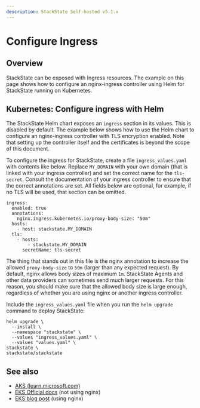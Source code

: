 ```yaml
---
description: StackState Self-hosted v5.1.x 
---
```


# Configure Ingress

## Overview

StackState can be exposed with Ingress resources. The example on this page shows how to configure an nginx-ingress controller using Helm for StackState running on Kubernetes.

## Kubernetes: Configure ingress with Helm

The StackState Helm chart exposes an `ingress` section in its values. This is disabled by default. The example below shows how to use the Helm chart to configure an nginx-ingress controller with TLS encryption enabled. Note that setting up the controller itself and the certificates is beyond the scope of this document.

To configure the ingress for StackState, create a file `ingress_values.yaml` with contents like below. Replace `MY_DOMAIN` with your own domain \(that is linked with your ingress controller\) and set the correct name for the `tls-secret`. Consult the documentation of your ingress controller to ensure that the correct annotations are set. All fields below are optional, for example, if no TLS will be used, that section can be omitted.

```text
ingress:
  enabled: true
  annotations:
    nginx.ingress.kubernetes.io/proxy-body-size: "50m"
  hosts:
    - host: stackstate.MY_DOMAIN
  tls:
    - hosts:
        - stackstate.MY_DOMAIN
      secretName: tls-secret
```

The thing that stands out in this file is the nginx annotation to increase the allowed `proxy-body-size` to `50m` \(larger than any expected request\). By default, nginx allows body sizes of maximum `1m`. StackState Agents and other data providers can sometimes send much larger requests. For this reason, you should make sure that the allowed body size is large enough, regardless of whether you are using nginx or another ingress controller.

Include the `ingress_values.yaml` file when you run the `helm upgrade` command to deploy StackState:

```text
helm upgrade \
  --install \
  --namespace "stackstate" \
  --values "ingress_values.yaml" \
  --values "values.yaml" \
stackstate \
stackstate/stackstate
```

## See also

* [AKS \(learn.microsoft.com\)](https://learn.microsoft.com/en-us/azure/aks/ingress-tls?tabs=azure-cli)
* [EKS Official docs](https://docs.aws.amazon.com/eks/latest/userguide/alb-ingress.html) \(not using nginx\)
* [EKS blog post](https://aws.amazon.com/blogs/opensource/network-load-balancer-nginx-ingress-controller-eks/) \(using nginx\)


